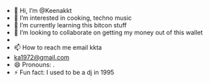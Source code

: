 - 👋 Hi, I’m @Keenakkt
- 👀 I’m interested in cooking,  techno music
- 🌱 I’m currently learning this bitcon stuff
- 💞️ I’m looking to collaborate on getting my money out of this wallet
- 
- 📫 How to reach me email kkta
- ka1972@gmail.com 
- 😄 Pronouns: .
- ⚡ Fun fact: I used to be a dj in 1995

<!---
Keenakkt/Keenakkt is a ✨ special ✨ repository because its `README.md` (this file) appears on your GitHub profile.
You can click the Preview link to take a look at your changes.
--->
